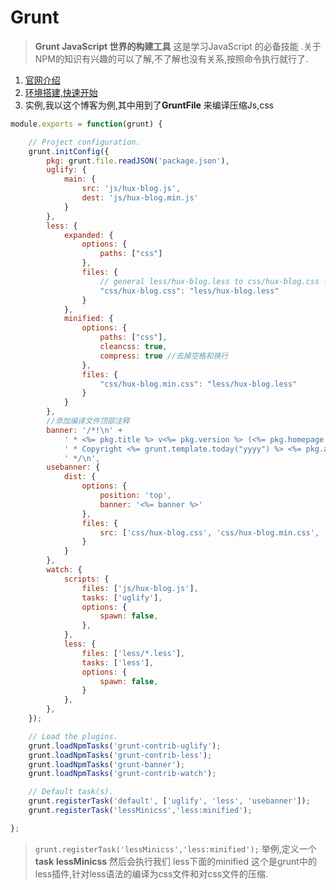 
# Grunt

> **Grunt JavaScript 世界的构建工具** 这是学习JavaScript 的必备技能 .关于NPM的知识有兴趣的可以了解,不了解也没有关系,按照命令执行就行了.

1. [官网介绍](http://www.gruntjs.net/)
2. [环境搭建,快速开始](http://www.gruntjs.net/getting-started)
3. 实例,我以这个博客为例,其中用到了**GruntFile** 来编译压缩Js,css

```Javascript
module.exports = function(grunt) {

    // Project configuration.
    grunt.initConfig({
        pkg: grunt.file.readJSON('package.json'),
        uglify: {
            main: {
                src: 'js/hux-blog.js',
                dest: 'js/hux-blog.min.js'
            }
        },
        less: {
            expanded: {
                options: {
                    paths: ["css"]
                },
                files: {
                    // general less/hux-blog.less to css/hux-blog.css file.
                    "css/hux-blog.css": "less/hux-blog.less"
                }
            },
            minified: {
                options: {
                    paths: ["css"],
                    cleancss: true,
                    compress: true //去掉空格和换行
                },
                files: {
                    "css/hux-blog.min.css": "less/hux-blog.less"
                }
            }
        },
        //添加编译文件顶部注释
        banner: '/*!\n' +
            ' * <%= pkg.title %> v<%= pkg.version %> (<%= pkg.homepage %>)\n' +
            ' * Copyright <%= grunt.template.today("yyyy") %> <%= pkg.author %>\n' +
            ' */\n',
        usebanner: {
            dist: {
                options: {
                    position: 'top',
                    banner: '<%= banner %>'
                },
                files: {
                    src: ['css/hux-blog.css', 'css/hux-blog.min.css', 'js/hux-blog.min.js']
                }
            }
        },
        watch: {
            scripts: {
                files: ['js/hux-blog.js'],
                tasks: ['uglify'],
                options: {
                    spawn: false,
                },
            },
            less: {
                files: ['less/*.less'],
                tasks: ['less'],
                options: {
                    spawn: false,
                }
            },
        },
    });

    // Load the plugins.
    grunt.loadNpmTasks('grunt-contrib-uglify');
    grunt.loadNpmTasks('grunt-contrib-less');
    grunt.loadNpmTasks('grunt-banner');
    grunt.loadNpmTasks('grunt-contrib-watch');

    // Default task(s).
    grunt.registerTask('default', ['uglify', 'less', 'usebanner']);
    grunt.registerTask('lessMinicss','less:minified');

};
```

> <code>grunt.registerTask('lessMinicss','less:minified');</code> 举例,定义一个 **task** __lessMinicss__ 然后会执行我们 less下面的minified 这个是grunt中的less插件,针对less语法的编译为css文件和对css文件的压缩. 